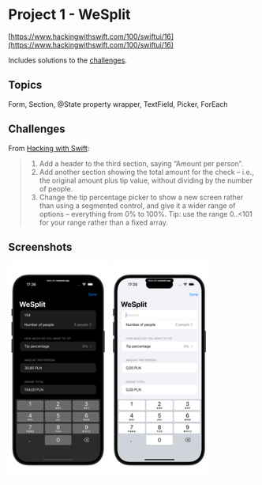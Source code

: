 # Project 1 - WeSplit

[https://www.hackingwithswift.com/100/swiftui/16](https://www.hackingwithswift.com/100/swiftui/16)

Includes solutions to the [challenges](https://www.hackingwithswift.com/books/ios-swiftui/wesplit-wrap-up).

## Topics

Form, Section, @State property wrapper, TextField, Picker, ForEach

## Challenges

From [Hacking with Swift](https://www.hackingwithswift.com/books/ios-swiftui/wesplit-wrap-up):
>1. Add a header to the third section, saying “Amount per person”.
>2. Add another section showing the total amount for the check – i.e., the original amount plus tip value, without dividing by the number of people.
>3. Change the tip percentage picker to show a new screen rather than using a segmented control, and give it a wider range of options – everything from 0% to 100%. Tip: use the range 0..<101 for your range rather than a fixed array.

## Screenshots

<img src="screenshots/WeSplitScreendark.jpeg" width="40%"> <img src="screenshots/WeSplitScreenlight.jpeg" width="40%">
